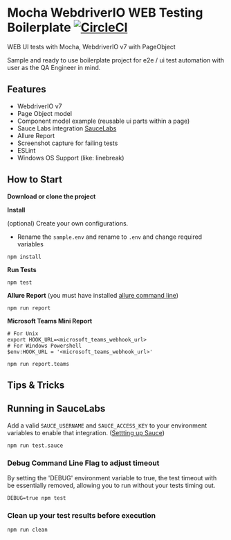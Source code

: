 Mocha WebdriverIO WEB Testing Boilerplate [![CircleCI](https://circleci.com/gh/serhatbolsu/webdriverio-mocha-uiautomation-boiler.svg?style=svg)](https://circleci.com/gh/serhatbolsu/webdriverio-mocha-uiautomation-boiler)
====================
WEB UI tests with Mocha, WebdriverIO v7 with PageObject

Sample and ready to use boilerplate project for e2e / ui test automation with user as the QA Engineer in mind. 

## Features
- WebdriverIO v7
- Page Object model
- Component model example (reusable ui parts within a page)
- Sauce Labs integration [SauceLabs](https://saucelabs.com/)
- Allure Report
- Screenshot capture for failing tests
- ESLint
- Windows OS Support (like: linebreak)

## How to Start

**Download or clone the project**

**Install**

(optional) Create your own configurations.
- Rename the `sample.env` and rename to `.env` and change required variables

```npm install```

**Run Tests**

```npm test```

**Allure Report**
(you must have installed [allure command line](https://docs.qameta.io/allure/#_get_started))

```npm run report```

**Microsoft Teams Mini Report**

```
# For Unix
export HOOK_URL=<microsoft_teams_webhook_url>
# For Windows Powershell
$env:HOOK_URL = '<microsoft_teams_webhook_url>'

npm run report.teams
```

## Tips & Tricks
## Running in SauceLabs
Add a valid `SAUCE_USERNAME` and `SAUCE_ACCESS_KEY` to your environment variables to enable that integration.
([Settting up Sauce](http://webdriver.io/guide/usage/cloudservices.html#Sauce-Labs))

`npm run test.sauce`

### Debug Command Line Flag to adjust timeout

By setting the 'DEBUG' environment variable to true, the test timeout with be essentially removed, 
allowing you to run without your tests timing out. 

`DEBUG=true npm test`
### Clean up your test results before execution

`npm run clean`
